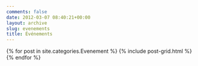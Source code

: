 ```yaml
---
comments: false
date: 2012-03-07 08:40:21+00:00
layout: archive
slug: evenements
title: Événements
---
```


<div class="tiles">
{% for post in site.categories.Evenement %}
{% include post-grid.html %}
{% endfor %}
</div><!-- /.tiles -->

